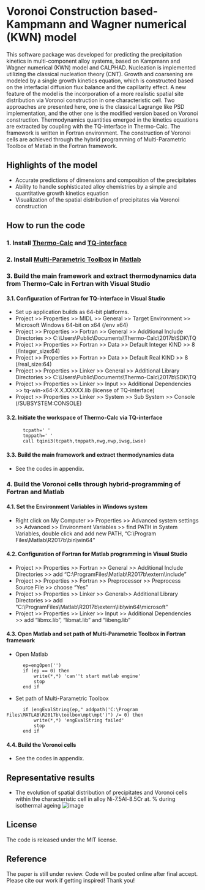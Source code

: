 # Voronoi Construction based-Kampmann and Wagner numerical (KWN) model
This software package was developed for predicting the precipitation kinetics in multi-component alloy systems, based on Kampmann and Wagner numerical (KWN) model and CALPHAD. Nucleation is implemented utilizing the classical nucleation theory (CNT). Growth and coarsening are modeled by a single growth kinetics equation, which is constructed based on the interfacial diffusion flux balance and the capillarity effect. A new feature of the model is the incorporation of a more realistic spatial site distribution via Voronoi construction in one characteristic cell. Two approaches are presented here, one is the classical Lagrange like PSD implementation, and the other one is the modified version based on Voronoi construction. Thermodynamics quantities emerged in the kinetics equations are extracted by coupling with the TQ-interface in Thermo-Calc. The framework is written in Fortran environment. The construction of Voronoi cells are achieved through the hybrid programming of Multi-Parametric Toolbox of Matlab in the Fortran framework.
## Highlights of the model
* Accurate predictions of dimensions and composition of the precipitates
* Ability to handle sophisticated alloy chemistries by a simple and quantitative growth kinetics equation
* Visualization of the spatial distribution of precipitates via Voronoi construction 
## How to run the code
### 1. Install [Thermo-Calc](https://thermocalc.com/products/thermo-calc/) and [TQ-interface](https://thermocalc.com/products/software-development-kits/)
### 2. Install [Multi-Parametric Toolbox](https://www.mpt3.org/) in [Matlab](https://www.mathworks.com/products/matlab.html)
### 3. Build the main framework and extract thermodynamics data from Thermo-Calc in Fortran with Visual Studio
#### 3.1. Configuration of Fortran for TQ-interface in Visual Studio
* Set up application builds as 64-bit platforms.
* Project >> Properties >> MIDL >> General >> Target Environment >> Microsoft Windows 64-bit on x64 (/env x64)
* Project >> Properties >> Fortran >> General >> Additional Include Directories >> C:\Users\Public\Documents\Thermo-Calc\2017b\SDK\TQ
* Project >> Properties >> Fortran >> Data >> Default Integer KIND >> 8 (/integer_size:64)
* Project >> Properties >> Fortran >> Data >> Default Real KIND >> 8 (/real_size:64)
* Project >> Properties >> Linker >> General >> Additional Library Directories >> C:\Users\Public\Documents\Thermo-Calc\2017b\SDK\TQ
* Project >> Properties >> Linker >> Input >> Additional Dependencies >> tq-win-x64-X.X.XXXXX.lib (license of TQ-interface)
* Project >> Properties >> Linker >> System >> Sub System >> Console (/SUBSYSTEM:CONSOLE)
 #### 3.2. Initiate the workspace of Thermo-Calc via TQ-interface
```
      tcpath=' '
      tmppath=' '
      call tqini3(tcpath,tmppath,nwg,nwp,iwsg,iwse)
```
#### 3.3. Build the main framework and extract thermodynamics data
* See the codes in appendix.
### 4. Build the Voronoi cells through hybrid-programming of Fortran and Matlab
#### 4.1. Set the Environment Variables in Windows system  
* Right click on My Computer >> Properties >> Advanced system settings >> Advanced >> Environment Variables >> find PATH in System Variables, double click and add new PATH, “C:\Program Files\Matlab\R2017b\bin\win64”
#### 4.2. Configuration of Fortran for Matlab programming in Visual Studio  
* Project >> Properties >> Fortran >> General >> Additional Include Directories >> add “C:\ProgramFiles\Matlab\R2017b\extern\include”  
* Project >> Properties >> Fortran >> Preprocessor >> Preprocess Source File >> choose “Yes”  
* Project >> Properties >> Linker >> General>> Additional Library Directories >> add “C:\ProgramFiles\Matlab\R2017b\extern\lib\win64\microsoft”   
* Project >> Properties >> Linker >> Input >> Additional Dependencies >> add “libmx.lib”, “libmat.lib” and “libeng.lib”  
#### 4.3. Open Matlab and set path of Multi-Parametric Toolbox in Fortran framework
* Open Matlab
```
      ep=engOpen('')
      if (ep == 0) then
          write(*,*) 'can''t start matlab engine'
          stop
      end if
```
* Set path of Multi-Parametric Toolbox
```
      if (engEvalString(ep," addpath('C:\Program Files\MATLAB\R2017b\toolbox\mpt\mpt')") /= 0) then
          write(*,*) 'engEvalString failed'
          stop
      end if
```
#### 4.4. Build the Voronoi cells 
* See the codes in appendix.
## Representative results
* The evolution of spatial distribution of precipitates and Voronoi cells within the characteristic cell in alloy Ni-7.5Al-8.5Cr at. % during isothermal ageing
![image](https://github.com/KeXuMSE/Voronoi-Construction-based-Kampmann-and-Wagner-numerical-model/blob/main/Fig1.png)
## License
The code is released under the MIT license.
## Reference
The paper is still under review. Code will be posted online after final accept. Please cite our work if getting inspired! Thank you!
